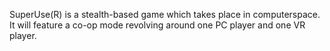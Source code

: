 SuperUse(R) is a stealth-based game which takes place in computerspace. It
will feature a co-op mode revolving around one PC player and one VR player.
